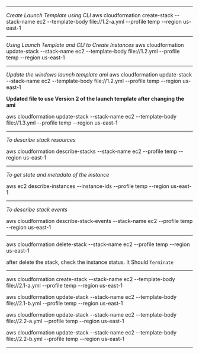-----------------------------------------------------------------------------------------------
*Create Launch Template using CLI*
aws cloudformation create-stack --stack-name ec2 --template-body file://1.2-a.yml --profile temp --region us-east-1

-----------------------------------------------------------------------------------------------
*Using Launch Template and CLI to Create Instances*
aws cloudformation update-stack --stack-name ec2 --template-body file://1.2.yml --profile temp --region us-east-1

-----------------------------------------------------------------------------------------------
*Update the windows launch template ami*
aws cloudformation update-stack --stack-name ec2 --template-body file://1.2.yml --profile temp --region us-east-1

**Updated file to use Version 2 of the launch template after changing the ami**

aws cloudformation update-stack --stack-name ec2 --template-body file://1.3.yml --profile temp --region us-east-1

-----------------------------------------------------------------------------------------------
*To describe stack resources*

aws cloudformation describe-stacks --stack-name ec2 --profile temp --region us-east-1

-----------------------------------------------------------------------------------------------

*To get state and metadata of the instance*

aws ec2 describe-instances --instance-ids <instanceid> --profile temp --region us-east-1

-----------------------------------------------------------------------------------------------
*To describe stack events*

aws cloudformation describe-stack-events --stack-name ec2 --profile temp --region us-east-1

-----------------------------------------------------------------------------------------------
aws cloudformation delete-stack --stack-name ec2 --profile temp --region us-east-1

after delete the stack, check the instance status. It Should `Terminate`


*********************************

aws cloudformation create-stack --stack-name ec2 --template-body file://2.1-a.yml --profile temp --region us-east-1

aws cloudformation update-stack --stack-name ec2 --template-body file://2.1-b.yml --profile temp --region us-east-1

aws cloudformation update-stack --stack-name ec2 --template-body file://2.2-a.yml --profile temp --region us-east-1

aws cloudformation update-stack --stack-name ec2 --template-body file://2.2-b.yml --profile temp --region us-east-1

*********************************

